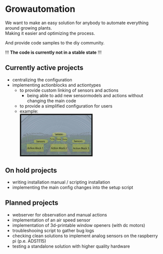 # Growautomation
We want to make an easy solution for anybody to automate everything around growing plants. <br />
Making it easier and optimizing the process.

And provide code samples to the diy community.

 !!! __The code is currently not in a stable state__ !!!

## Currently active projects
- centralizing the configuration
- implementing actionblocks and actiontypes
    - to provide custom linking of sensors and actions
        - being able to add new sensormodels and actions without changing the main code
    - to provide a simplified configuration for users
    - example: <br /> <img src="https://github.com/growautomation-at/controller/blob/master/manual/actionblocks.jpg" width="40%" style="float:middle;width:50%;height:50%" border="4" alt="actionblock example">
    

## On hold projects
- writing installation manual / scripting installation
- implementing the main config changes into the setup script

## Planned projects
- webserver for observation and manual actions
- implementation of an air speed sensor
- implementation of 3d-printable window openers (with dc motors)
- troubleshooing script to gather bug logs
- checking clean solutions to implement analog sensors on the raspberry pi (p.e. ADS1115)
- testing a standalone solution with higher quality hardware

